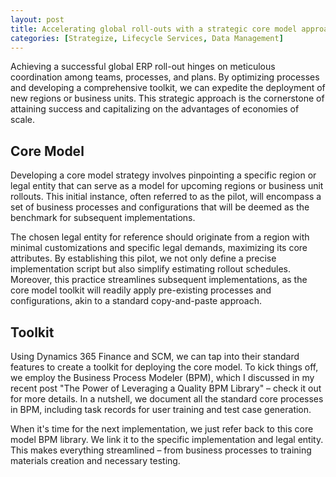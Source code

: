```yaml
---
layout: post
title: Accelerating global roll-outs with a strategic core model approach
categories: [Strategize, Lifecycle Services, Data Management]
---
```

Achieving a successful global ERP roll-out hinges on meticulous coordination among teams, processes, and plans. By optimizing processes and developing a comprehensive toolkit, we can expedite the deployment of new regions or business units. This strategic approach is the cornerstone of attaining success and capitalizing on the advantages of economies of scale.

## Core Model
Developing a core model strategy involves pinpointing a specific region or legal entity that can serve as a model for upcoming regions or business unit rollouts. This initial instance, often referred to as the pilot, will encompass a set of business processes and configurations that will be deemed as the benchmark for subsequent implementations.

The chosen legal entity for reference should originate from a region with minimal customizations and specific legal demands, maximizing its core attributes. By establishing this pilot, we not only define a precise implementation script but also simplify estimating rollout schedules. Moreover, this practice streamlines subsequent implementations, as the core model toolkit will readily apply pre-existing processes and configurations, akin to a standard copy-and-paste approach.

## Toolkit
Using Dynamics 365 Finance and SCM, we can tap into their standard features to create a toolkit for deploying the core model. To kick things off, we employ the Business Process Modeler (BPM), which I discussed in my recent post "The Power of Leveraging a Quality BPM Library" – check it out for more details. In a nutshell, we document all the standard core processes in BPM, including task records for user training and test case generation.

When it's time for the next implementation, we just refer back to this core model BPM library. We link it to the specific implementation and legal entity. This makes everything streamlined – from business processes to training materials creation and necessary testing.